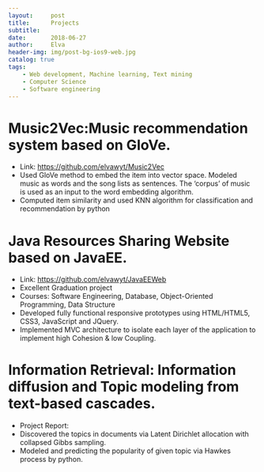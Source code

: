 ```yaml
---
layout:     post
title:      Projects
subtitle:  
date:       2018-06-27
author:     Elva
header-img: img/post-bg-ios9-web.jpg
catalog: true
tags:
    - Web development, Machine learning, Text mining
    - Computer Science
    - Software engineering
---
```



# Music2Vec:Music recommendation system based on GloVe.
- Link: https://github.com/elvawyt/Music2Vec
- Used GloVe method to embed the item into vector space. Modeled music as words and the song lists as sentences. The
‘corpus’ of music is used as an input to the word embedding algorithm.
- Computed item similarity and used KNN algorithm for classification and recommendation by python



# Java Resources Sharing Website based on JavaEE.
- Link: https://github.com/elvawyt/JavaEEWeb
- Excellent Graduation project
- Courses: Software Engineering, Database, Object-Oriented Programming, Data Structure
- Developed fully functional responsive prototypes using HTML/HTML5, CSS3, JavaScript and JQuery.
- Implemented MVC architecture to isolate each layer of the application to implement high Cohesion & low Coupling.

# Information Retrieval: Information diffusion and Topic modeling from text-based cascades.
- Project Report:
- Discovered the topics in documents via Latent Dirichlet allocation with collapsed Gibbs sampling.
- Modeled and predicting the popularity of given topic via Hawkes process by python.